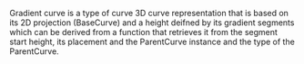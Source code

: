 Gradient curve is a type of curve 3D curve representation that is based on its 2D projection (BaseCurve) and a height deifned by its gradient segments which can be derived from a function that retrieves it from the segment start height, its placement and the ParentCurve instance and the type of the ParentCurve.

